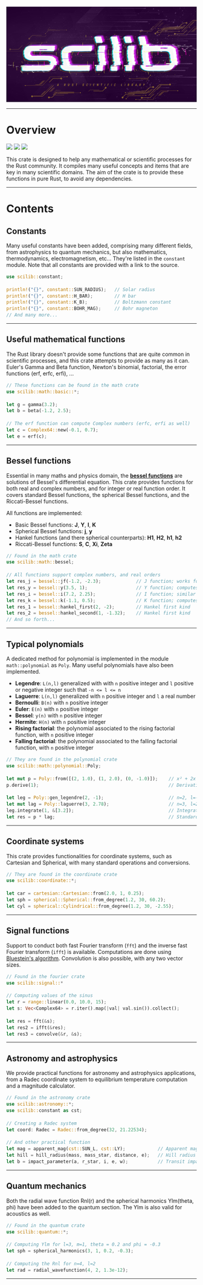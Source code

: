 
![](https://raw.githubusercontent.com/At0micBee/scilib/master/branding/Scilib.png)

---

# Overview

![](https://img.shields.io/docsrs/scilib?label=Tests&style=flat-square)
![](https://img.shields.io/crates/v/scilib?style=flat-square)
![](https://img.shields.io/crates/l/scilib?style=flat-square)

This crate is designed to help any mathematical or scientific processes for the Rust community. It compiles many useful concepts and items that are key in many scientific domains. The aim of the crate is to provide these functions in pure Rust, to avoid any dependencies.

---

# Contents

## Constants

Many useful constants have been added, comprising many different fields, from astrophysics to quantum mechanics, but also mathematics, thermodynamics, electromagnetism, etc... They're listed in the `constant` module. Note that all constants are provided with a link to the source.

```rust
use scilib::constant;

println!("{}", constant::SUN_RADIUS);   // Solar radius
println!("{}", constant::H_BAR);        // H bar
println!("{}", constant::K_B);          // Boltzmann constant
println!("{}", constant::BOHR_MAG);     // Bohr magneton
// And many more...
```

---

## Useful mathematical functions

The Rust library doesn't provide some functions that are quite common in scientific processes, and this crate attempts to provide as many as it can. Euler's Gamma and Beta function, Newton's binomial, factorial, the error functions (erf, erfc, erfi), ...

```rust
// These functions can be found in the math crate
use scilib::math::basic::*;

let g = gamma(3.2);
let b = beta(-1.2, 2.5);

// The erf function can compute Complex numbers (erfc, erfi as well)
let c = Complex64::new(-0.1, 0.7);
let e = erf(c);
```

---

## Bessel functions

Essential in many maths and physics domain, the **[bessel functions](https://en.wikipedia.org/wiki/Bessel_function)** are solutions of Bessel's differential equation. This crate provides functions for both real and complex numbers, and for integer or real function order. It covers standard Bessel functions, the spherical Bessel functions, and the Riccati-Bessel functions.

All functions are implemented:
- Basic Bessel functions: **J**, **Y**, **I**, **K**
- Spherical Bessel functions: **j**, **y**
- Hankel functions (and there spherical counterparts): **H1**, **H2**, **h1**, **h2**
- Riccati-Bessel functions: **S**, **C**, **Xi**, **Zeta**

```rust
// Found in the math crate
use scilib::math::bessel;

// All functions support complex numbers, and real orders
let res_j = bessel::jf(-1.2, -2.3);             // J function; works for any input and order
let res_y = bessel::y(3.5, 1);                  // Y function; computes the limit for integer order
let res_i = bessel::i(7.2, 2.25);               // I function; similar to J
let res_k = bessel::k(-1.1, 0.5);               // K function; computes the limit for integer order
let res_1 = bessel::hankel_first(2, -2);        // Hankel first kind
let res_2 = bessel::hankel_second(1, -1.32);    // Hankel first kind
// And so forth...
```

---

## Typical polynomials

A dedicated method for polynomial is implemented in the module `math::polynomial` as `Poly`.
Many useful polynomials have also been implemented.

- **Legendre**: `L(n,l)` generalized with with `n` positive integer and `l` positive or negative integer such that `-n <= l <= n`
- **Laguerre**: `L(n,l)` generalized with `n` positive integer and `l` a real number
- **Bernoulli**: `B(n)` with `n` positive integer
- **Euler**: `E(n)` with `n` positive integer
- **Bessel**: `y(n)` with `n` positive integer
- **Hermite**: `H(n)` with `n` positive integer
- **Rising factorial**: the polynomial associated to the rising factorial function, with `n` positive integer
- **Falling factorial**: the polynomial associated to the falling factorial function, with `n` positive integer

```rust
// They are found in the polynomial crate
use scilib::math::polynomial::Poly;

let mut p = Poly::from([(2, 1.0), (1, 2.0), (0, -1.0)]);    // x² + 2x - 1
p.derive(1);                                                // Derivative

let leg = Poly::gen_legendre(2, -1);                        // n=2, l=-1
let mut lag = Poly::laguerre(3, 2.78);                      // n=3, l=2.78
leg.integrate(1, &[3.2]);                                   // Integration
let res = p * lag;                                          // Standard operations
```

---

## Coordinate systems

This crate provides functionalities for coordinate systems, such as Cartesian and Spherical, with many standard operations and conversions.

```rust
// They are found in the coordinate crate
use scilib::coordinate::*;

let car = cartesian::Cartesian::from(2.0, 1, 0.25);
let sph = spherical::Spherical::from_degree(1.2, 30, 60.2);
let cyl = spherical::Cylindrical::from_degree(1.2, 30, -2.55);
```

---

## Signal functions

Support to conduct both fast Fourier transform (`fft`) and the inverse fast Fourier transform (`ifft`) is available. Computations are
done using [Bluestein's algorithm](https://en.wikipedia.org/wiki/Chirp_Z-transform#Bluestein.27s_algorithm). Convolution is also possible,
with any two vector sizes.

```rust
// Found in the fourier crate
use scilib::signal::*

// Computing values of the sinus
let r = range::linear(0.0, 10.0, 15);
let s: Vec<Complex64> = r.iter().map(|val| val.sin()).collect();

let res = fft(&s);
let res2 = ifft(&res);
let res3 = convolve(&r, &s);
```

---

## Astronomy and astrophysics

We provide practical functions for astronomy and astrophysics applications, from a Radec coordinate system to equilibrium temperature computation and a magnitude calculator.

```rust
// Found in the astronomy crate
use scilib::astronomy::*;
use scilib::constant as cst;

// Creating a Radec system
let coord: Radec = Radec::from_degree(32, 21.22534);

// And other practical function
let mag = apparent_mag(cst::SUN_L, cst::LY);            // Apparent mag of the Sun at 1 ly
let hill = hill_radius(mass, mass_star, distance, e);   // Hill radius
let b = impact_parameter(a, r_star, i, e, w);           // Transit impact parameter
```

---

## Quantum mechanics

Both the radial wave function Rnl(r) and the spherical harmonics Ylm(theta, phi) have been added to the quantum section. The Ylm is also valid for acoustics as well.

```rust
// Found in the quantum crate
use scilib::quantum::*;

// Computing Ylm for l=3, m=1, theta = 0.2 and phi = -0.3
let sph = spherical_harmonics(3, 1, 0.2, -0.3);

// Computing the Rnl for n=4, l=2
let rad = radial_wavefunction(4, 2, 1.3e-12);
```

---
